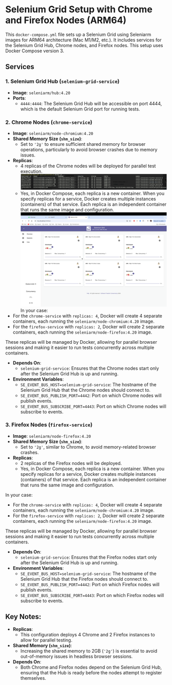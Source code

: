 # Selenium Grid Setup with Chrome and Firefox Nodes (ARM64)

This `docker-compose.yml` file sets up a Selenium Grid using Seleniarm images for ARM64 architecture (Mac M1/M2, etc.). It includes services for the Selenium Grid Hub, Chrome nodes, and Firefox nodes. This setup uses Docker Compose version 3.

## Services

### 1. **Selenium Grid Hub (`selenium-grid-service`)**
- **Image**: `seleniarm/hub:4.20`
- **Ports**:
    - `4444:4444`: The Selenium Grid Hub will be accessible on port 4444, which is the default Selenium Grid port for running tests.

### 2. **Chrome Nodes (`chrome-service`)**
- **Image**: `seleniarm/node-chromium:4.20`
- **Shared Memory Size (`shm_size`)**:
    - Set to `'2g'` to ensure sufficient shared memory for browser operations, particularly to avoid browser crashes due to memory issues.
- **Replicas**:
    - 4 replicas of the Chrome nodes will be deployed for parallel test execution.
    ![6 containers.png](6%20containers.png)
    - Yes, in Docker Compose, each replica is a new container. When you specify replicas for a service, Docker creates multiple instances (containers) of that service. Each replica is an independent container that runs the same image and configuration.
    ![seleniumGrid_WebPage.png](seleniumGrid_WebPage.png)
In your case:
- For the `chrome-service` with `replicas: 4`, Docker will create 4 separate containers, each running the `seleniarm/node-chromium:4.20` image.
- For the `firefox-service` with `replicas: 2`, Docker will create 2 separate containers, each running the `seleniarm/node-firefox:4.20` image.

These replicas will be managed by Docker, allowing for parallel browser sessions and making it easier to run tests concurrently across multiple containers.
- **Depends On**:
    - `selenium-grid-service`: Ensures that the Chrome nodes start only after the Selenium Grid Hub is up and running.
- **Environment Variables**:
    - `SE_EVENT_BUS_HOST=selenium-grid-service`: The hostname of the Selenium Grid Hub that the Chrome nodes should connect to.
    - `SE_EVENT_BUS_PUBLISH_PORT=4442`: Port on which Chrome nodes will publish events.
    - `SE_EVENT_BUS_SUBSCRIBE_PORT=4443`: Port on which Chrome nodes will subscribe to events.

### 3. **Firefox Nodes (`firefox-service`)**
- **Image**: `seleniarm/node-firefox:4.20`
- **Shared Memory Size (`shm_size`)**:
    - Set to `'2g'`, similar to Chrome, to avoid memory-related browser crashes.
- **Replicas**:
    - 2 replicas of the Firefox nodes will be deployed.
    - Yes, in Docker Compose, each replica is a new container. When you specify replicas for a service, Docker creates multiple instances (containers) of that service. Each replica is an independent container that runs the same image and configuration.

In your case:
- For the `chrome-service` with `replicas: 4`, Docker will create 4 separate containers, each running the `seleniarm/node-chromium:4.20` image.
- For the `firefox-service` with `replicas: 2`, Docker will create 2 separate containers, each running the `seleniarm/node-firefox:4.20` image.

These replicas will be managed by Docker, allowing for parallel browser sessions and making it easier to run tests concurrently across multiple containers.
- **Depends On**:
    - `selenium-grid-service`: Ensures that the Firefox nodes start only after the Selenium Grid Hub is up and running.
- **Environment Variables**:
    - `SE_EVENT_BUS_HOST=selenium-grid-service`: The hostname of the Selenium Grid Hub that the Firefox nodes should connect to.
    - `SE_EVENT_BUS_PUBLISH_PORT=4442`: Port on which Firefox nodes will publish events.
    - `SE_EVENT_BUS_SUBSCRIBE_PORT=4443`: Port on which Firefox nodes will subscribe to events.

## Key Notes:
- **Replicas**:
    - This configuration deploys 4 Chrome and 2 Firefox instances to allow for parallel testing.
- **Shared Memory (`shm_size`)**:
    - Increasing the shared memory to 2GB (`'2g'`) is essential to avoid out-of-memory issues in headless browser sessions.
- **Depends On**:
    - Both Chrome and Firefox nodes depend on the Selenium Grid Hub, ensuring that the Hub is ready before the nodes attempt to register themselves.
